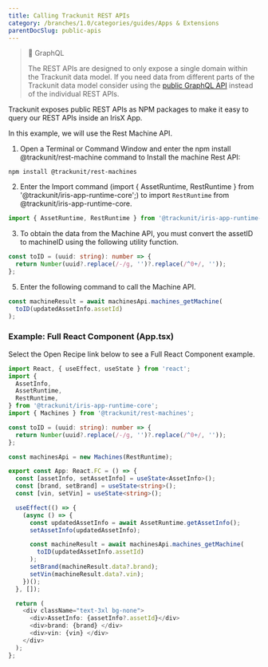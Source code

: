 ```yaml
---
title: Calling Trackunit REST APIs
category: /branches/1.0/categories/guides/Apps & Extensions
parentDocSlug: public-apis
---
```


> 📘 GraphQL
>
> The REST APIs are designed to only expose a single domain within the Trackunit data model.
> If you need data from different parts of the Trackunit data model consider using the [public GraphQL API](./graphql-api) instead of the individual REST APIs.

Trackunit exposes public REST APIs as NPM packages to make it easy to query our REST APIs inside an IrisX App.

In this example, we will use the Rest Machine API.  

1. Open a Terminal or Command Window and enter the npm install @trackunit/rest-machine command to Install the machine Rest API: 

```
npm install @trackunit/rest-machines
```



2. Enter the Import command (import { AssetRuntime, RestRuntime } from '@trackunit/iris-app-runtime-core';) to import `RestRuntime` from @trackunit/iris-app-runtime-core. 

```ts
import { AssetRuntime, RestRuntime } from '@trackunit/iris-app-runtime-core';
```



3. To obtain the data from the Machine API, you must convert the assetID to machineID using the following utility function.

```ts
const toID = (uuid: string): number => {
  return Number(uuid?.replace(/-/g, '')?.replace(/^0+/, ''));
};
```



5. Enter the following command to call the Machine API.  

```ts
const machineResult = await machinesApi.machines_getMachine(
  toID(updatedAssetInfo.assetId)
);
```



### Example: Full React Component (App.tsx)

Select the Open Recipe link below to see a Full React Component example.

```typescript
import React, { useEffect, useState } from 'react';
import {
  AssetInfo,
  AssetRuntime,
  RestRuntime,
} from '@trackunit/iris-app-runtime-core';
import { Machines } from '@trackunit/rest-machines';

const toID = (uuid: string): number => {
  return Number(uuid?.replace(/-/g, '')?.replace(/^0+/, ''));
};

const machinesApi = new Machines(RestRuntime);

export const App: React.FC = () => {
  const [assetInfo, setAssetInfo] = useState<AssetInfo>();
  const [brand, setBrand] = useState<string>();
  const [vin, setVin] = useState<string>();

  useEffect(() => {
    (async () => {
      const updatedAssetInfo = await AssetRuntime.getAssetInfo();
      setAssetInfo(updatedAssetInfo);

      const machineResult = await machinesApi.machines_getMachine(
        toID(updatedAssetInfo.assetId)
      );
      setBrand(machineResult.data?.brand);
      setVin(machineResult.data?.vin);
    })();
  }, []);

  return (
    <div className="text-3xl bg-none">
      <div>AssetInfo: {assetInfo?.assetId}</div>
      <div>brand: {brand} </div>
      <div>vin: {vin} </div>
    </div>
  );
};
```
